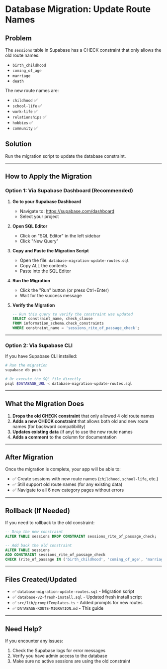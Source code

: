 # Database Migration: Update Route Names

## Problem

The `sessions` table in Supabase has a CHECK constraint that only allows the old route names:

- `birth_childhood`
- `coming_of_age`
- `marriage`
- `death`

The new route names are:

- `childhood` ✅
- `school-life` ✅
- `work-life` ✅
- `relationships` ✅
- `hobbies` ✅
- `community` ✅

## Solution

Run the migration script to update the database constraint.

---

## How to Apply the Migration

### Option 1: Via Supabase Dashboard (Recommended)

1. **Go to your Supabase Dashboard**

   - Navigate to: https://supabase.com/dashboard
   - Select your project

2. **Open SQL Editor**

   - Click on "SQL Editor" in the left sidebar
   - Click "New Query"

3. **Copy and Paste the Migration Script**

   - Open the file: `database-migration-update-routes.sql`
   - Copy ALL the contents
   - Paste into the SQL Editor

4. **Run the Migration**

   - Click the "Run" button (or press Ctrl+Enter)
   - Wait for the success message

5. **Verify the Migration**
   ```sql
   -- Run this query to verify the constraint was updated
   SELECT constraint_name, check_clause
   FROM information_schema.check_constraints
   WHERE constraint_name = 'sessions_rite_of_passage_check';
   ```

---

### Option 2: Via Supabase CLI

If you have Supabase CLI installed:

```bash
# Run the migration
supabase db push

# Or execute the SQL file directly
psql $DATABASE_URL < database-migration-update-routes.sql
```

---

## What the Migration Does

1. **Drops the old CHECK constraint** that only allowed 4 old route names
2. **Adds a new CHECK constraint** that allows both old and new route names (for backward compatibility)
3. **Updates existing data** (if any) to use the new route names
4. **Adds a comment** to the column for documentation

---

## After Migration

Once the migration is complete, your app will be able to:

- ✅ Create sessions with new route names (`childhood`, `school-life`, etc.)
- ✅ Still support old route names (for any existing data)
- ✅ Navigate to all 6 new category pages without errors

---

## Rollback (If Needed)

If you need to rollback to the old constraint:

```sql
-- Drop the new constraint
ALTER TABLE sessions DROP CONSTRAINT sessions_rite_of_passage_check;

-- Add back the old constraint
ALTER TABLE sessions
ADD CONSTRAINT sessions_rite_of_passage_check
CHECK (rite_of_passage IN ('birth_childhood', 'coming_of_age', 'marriage', 'death'));
```

---

## Files Created/Updated

- ✅ `database-migration-update-routes.sql` - Migration script
- ✅ `database-v2-fresh-install.sql` - Updated fresh install script
- ✅ `src/lib/promptTemplates.ts` - Added prompts for new routes
- ✅ `DATABASE-ROUTE-MIGRATION.md` - This guide

---

## Need Help?

If you encounter any issues:

1. Check the Supabase logs for error messages
2. Verify you have admin access to the database
3. Make sure no active sessions are using the old constraint
